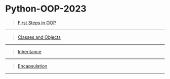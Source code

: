 # Python-OOP-2023

> [First Steps in OOP](https://forms.gle/xS5kdqp15G6QsST19)

---

> [Classes and Objects](https://forms.gle/aWYCwP3E7b1TY83h8)

---

> [Inheritance](https://forms.gle/3dyGVtQLtKxXEx4d9)

---

> [Encapsulation](https://forms.gle/hjWBEcHt2GwjbDyy7)

---
